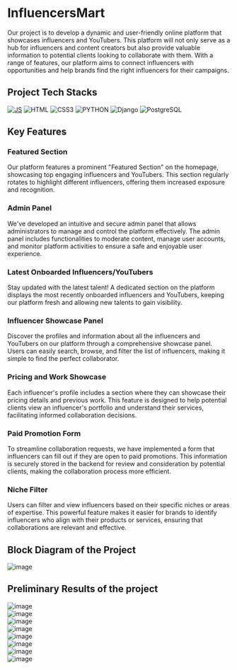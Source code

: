 # InfluencersMart

Our project is to develop a dynamic and user-friendly online platform that showcases influencers and YouTubers. This platform will not only serve as a hub for influencers and content creators but also provide valuable information to potential clients looking to collaborate with them. With a range of features, our platform aims to connect influencers with opportunities and help brands find the right influencers for their campaigns.

## Project Tech Stacks 
[![JS](https://img.shields.io/badge/javascript%20-%23323330.svg?&style=for-the-badge&logo=javascript&logoColor=%23F7DF1E)](https://github.com/Vedant-Jayesh-Oza/DubsDAO/search?l=javascript)
![HTML](https://img.shields.io/badge/HTML5-E34F26?style=for-the-badge&logo=html5&logoColor=white) 
![CSS3](https://img.shields.io/badge/CSS3-1572B6?style=for-the-badge&logo=css3&logoColor=white)
![PYTHON](https://img.shields.io/badge/Python-FFD43B?style=for-the-badge&logo=python&logoColor=blue)
![Django](https://img.shields.io/badge/Django-092E20?style=for-the-badge&logo=django&logoColor=green)
![PostgreSQL](https://img.shields.io/badge/PostgreSQL-316192?style=for-the-badge&logo=postgresql&logoColor=white)


## Key Features

### Featured Section
Our platform features a prominent "Featured Section" on the homepage, showcasing top engaging influencers and YouTubers. This section regularly rotates to highlight different influencers, offering them increased exposure and recognition.

### Admin Panel
We've developed an intuitive and secure admin panel that allows administrators to manage and control the platform effectively. The admin panel includes functionalities to moderate content, manage user accounts, and monitor platform activities to ensure a safe and enjoyable user experience.

### Latest Onboarded Influencers/YouTubers
Stay updated with the latest talent! A dedicated section on the platform displays the most recently onboarded influencers and YouTubers, keeping our platform fresh and allowing new talents to gain visibility.

### Influencer Showcase Panel
Discover the profiles and information about all the influencers and YouTubers on our platform through a comprehensive showcase panel. Users can easily search, browse, and filter the list of influencers, making it simple to find the perfect collaborator.

### Pricing and Work Showcase
Each influencer's profile includes a section where they can showcase their pricing details and previous work. This feature is designed to help potential clients view an influencer's portfolio and understand their services, facilitating informed collaboration decisions.

### Paid Promotion Form
To streamline collaboration requests, we have implemented a form that influencers can fill out if they are open to paid promotions. This information is securely stored in the backend for review and consideration by potential clients, making the collaboration process more efficient.

### Niche Filter
Users can filter and view influencers based on their specific niches or areas of expertise. This powerful feature makes it easier for brands to identify influencers who align with their products or services, ensuring that collaborations are relevant and effective.


## Block Diagram of the Project
![image](https://github.com/Vedant-Jayesh-Oza/InfluencersMart/assets/75005433/69e1b299-c7d1-4d4f-b70e-9f5a7ef0078f)

## Preliminary Results of the project 
![image](https://github.com/Vedant-Jayesh-Oza/InfluencersMart/assets/75005433/25ffbc55-1607-4174-b4e0-687e6e8f2727) 
<br>
![image](https://github.com/Vedant-Jayesh-Oza/InfluencersMart/assets/75005433/b7b9f3f2-6f11-4735-bdaa-f15353090013)
<br>
![image](https://github.com/Vedant-Jayesh-Oza/InfluencersMart/assets/75005433/fdf496b1-b7cd-40cb-8f31-a96697df6310)
<br>
![image](https://github.com/Vedant-Jayesh-Oza/InfluencersMart/assets/75005433/a74560f0-1cf0-4855-9530-2cd38fc36dde)
<br>
![image](https://github.com/Vedant-Jayesh-Oza/InfluencersMart/assets/75005433/778e7e75-3556-4a06-bede-76afdd6ca4fc)
<br>
![image](https://github.com/Vedant-Jayesh-Oza/InfluencersMart/assets/75005433/f70d91ee-4243-4d42-84c4-a04940ce2386)
<br>
![image](https://github.com/Vedant-Jayesh-Oza/InfluencersMart/assets/75005433/d1e055ba-6d57-4103-bb6d-61377bf45e7e)
<br>
![image](https://github.com/Vedant-Jayesh-Oza/InfluencersMart/assets/75005433/8f9d7b49-6100-4a4b-9da0-504a697942ab)
